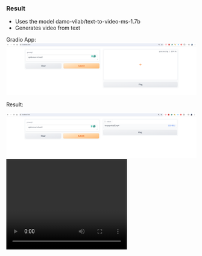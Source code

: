 ### Result
* Uses the model damo-vilab/text-to-video-ms-1.7b
* Generates video from text

Gradio App:
<img src="input.png" />

Result:

<img src="result.png" />

<video width="320" height="240" controls>
  <source src="result.mp4">
</video>